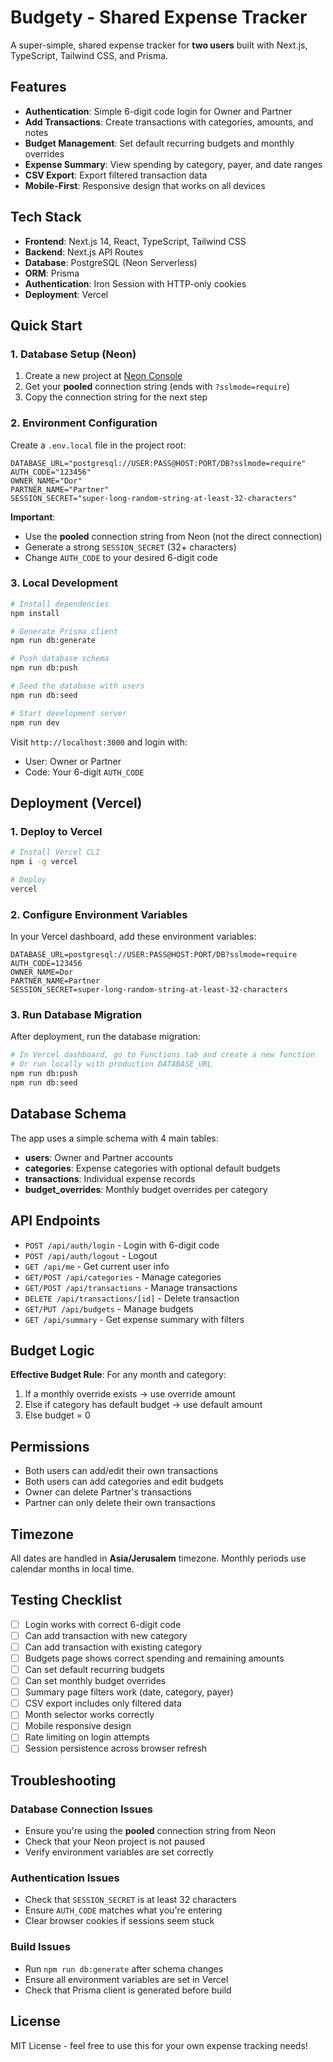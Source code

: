 # Budgety - Shared Expense Tracker

A super-simple, shared expense tracker for **two users** built with Next.js, TypeScript, Tailwind CSS, and Prisma.

## Features

- **Authentication**: Simple 6-digit code login for Owner and Partner
- **Add Transactions**: Create transactions with categories, amounts, and notes
- **Budget Management**: Set default recurring budgets and monthly overrides
- **Expense Summary**: View spending by category, payer, and date ranges
- **CSV Export**: Export filtered transaction data
- **Mobile-First**: Responsive design that works on all devices

## Tech Stack

- **Frontend**: Next.js 14, React, TypeScript, Tailwind CSS
- **Backend**: Next.js API Routes
- **Database**: PostgreSQL (Neon Serverless)
- **ORM**: Prisma
- **Authentication**: Iron Session with HTTP-only cookies
- **Deployment**: Vercel

## Quick Start

### 1. Database Setup (Neon)

1. Create a new project at [Neon Console](https://console.neon.tech/)
2. Get your **pooled** connection string (ends with `?sslmode=require`)
3. Copy the connection string for the next step

### 2. Environment Configuration

Create a `.env.local` file in the project root:

```env
DATABASE_URL="postgresql://USER:PASS@HOST:PORT/DB?sslmode=require"
AUTH_CODE="123456"
OWNER_NAME="Dor"
PARTNER_NAME="Partner"
SESSION_SECRET="super-long-random-string-at-least-32-characters"
```

**Important**: 
- Use the **pooled** connection string from Neon (not the direct connection)
- Generate a strong `SESSION_SECRET` (32+ characters)
- Change `AUTH_CODE` to your desired 6-digit code

### 3. Local Development

```bash
# Install dependencies
npm install

# Generate Prisma client
npm run db:generate

# Push database schema
npm run db:push

# Seed the database with users
npm run db:seed

# Start development server
npm run dev
```

Visit `http://localhost:3000` and login with:
- User: Owner or Partner
- Code: Your 6-digit `AUTH_CODE`

## Deployment (Vercel)

### 1. Deploy to Vercel

```bash
# Install Vercel CLI
npm i -g vercel

# Deploy
vercel
```

### 2. Configure Environment Variables

In your Vercel dashboard, add these environment variables:

```
DATABASE_URL=postgresql://USER:PASS@HOST:PORT/DB?sslmode=require
AUTH_CODE=123456
OWNER_NAME=Dor
PARTNER_NAME=Partner
SESSION_SECRET=super-long-random-string-at-least-32-characters
```

### 3. Run Database Migration

After deployment, run the database migration:

```bash
# In Vercel dashboard, go to Functions tab and create a new function
# Or run locally with production DATABASE_URL
npm run db:push
npm run db:seed
```

## Database Schema

The app uses a simple schema with 4 main tables:

- **users**: Owner and Partner accounts
- **categories**: Expense categories with optional default budgets
- **transactions**: Individual expense records
- **budget_overrides**: Monthly budget overrides per category

## API Endpoints

- `POST /api/auth/login` - Login with 6-digit code
- `POST /api/auth/logout` - Logout
- `GET /api/me` - Get current user info
- `GET/POST /api/categories` - Manage categories
- `GET/POST /api/transactions` - Manage transactions
- `DELETE /api/transactions/[id]` - Delete transaction
- `GET/PUT /api/budgets` - Manage budgets
- `GET /api/summary` - Get expense summary with filters

## Budget Logic

**Effective Budget Rule**: For any month and category:
1. If a monthly override exists → use override amount
2. Else if category has default budget → use default amount  
3. Else budget = 0

## Permissions

- Both users can add/edit their own transactions
- Both users can add categories and edit budgets
- Owner can delete Partner's transactions
- Partner can only delete their own transactions

## Timezone

All dates are handled in **Asia/Jerusalem** timezone. Monthly periods use calendar months in local time.

## Testing Checklist

- [ ] Login works with correct 6-digit code
- [ ] Can add transaction with new category
- [ ] Can add transaction with existing category
- [ ] Budgets page shows correct spending and remaining amounts
- [ ] Can set default recurring budgets
- [ ] Can set monthly budget overrides
- [ ] Summary page filters work (date, category, payer)
- [ ] CSV export includes only filtered data
- [ ] Month selector works correctly
- [ ] Mobile responsive design
- [ ] Rate limiting on login attempts
- [ ] Session persistence across browser refresh

## Troubleshooting

### Database Connection Issues
- Ensure you're using the **pooled** connection string from Neon
- Check that your Neon project is not paused
- Verify environment variables are set correctly

### Authentication Issues
- Check that `SESSION_SECRET` is at least 32 characters
- Ensure `AUTH_CODE` matches what you're entering
- Clear browser cookies if sessions seem stuck

### Build Issues
- Run `npm run db:generate` after schema changes
- Ensure all environment variables are set in Vercel
- Check that Prisma client is generated before build

## License

MIT License - feel free to use this for your own expense tracking needs!
